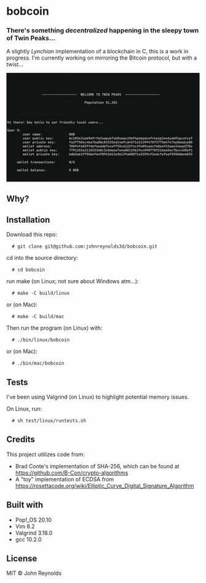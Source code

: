 # bobcoin

### There's something *decentralized* happening in the sleepy town of Twin Peaks...

A slightly *Lynchian* implementation of a blockchain in C, this is a work in progress. I'm currently working on mirroring the Bitcoin protocol, but with a twist...

![Alt text](/img/bobcoin_screenshot_01.png?raw=true "Optional Title")

## Why?

## Installation

Download this repo:
```
  # git clone git@github.com:johnreynolds3d/bobcoin.git
```
cd into the source directory:
```
  # cd bobcoin
```
run make (on Linux; not sure about Windows atm...):
```
  # make -C build/linux
```
or (on Mac):
```
  # make -C build/mac
```
Then run the program (on Linux) with:
```
  # ./bin/linux/bobcoin
```
or (on Mac):
```
  # ./bin/mac/bobcoin
```
## Tests

I've been using Valgrind (on Linux) to highlight potential memory issues. 

On Linux, run:
```
  # sh test/linux/runtests.sh
```
## Credits

This project utilizes code from:
 * Brad Conte's implementation of SHA-256, which can be found at https://github.com/B-Con/crypto-algorithms
 * A "toy" implementation of ECDSA from https://rosettacode.org/wiki/Elliptic_Curve_Digital_Signature_Algorithm

## Built with

 * Pop!\_OS 20.10
 * Vim 8.2
 * Valgrind 3.18.0
 * gcc 10.2.0

## License

MIT &copy; John Reynolds
